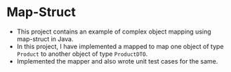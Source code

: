 # Map-Struct

- This project contains an example of complex object mapping using map-struct in Java.
- In this project, I have implemented a mapped to map one object of type `Product` to another object of type `ProductDTO`.
- Implemented the mapper and also wrote unit test cases for the same.
